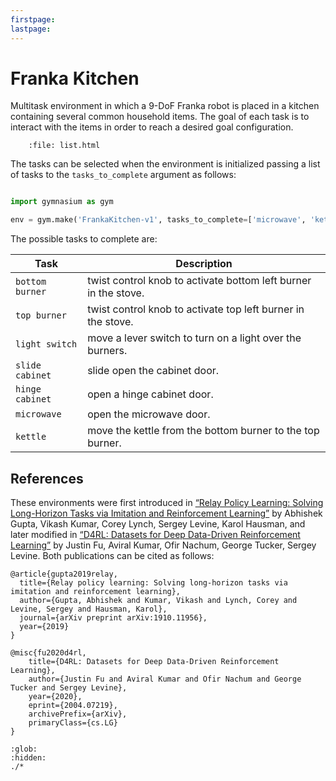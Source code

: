 ```yaml
---
firstpage:
lastpage:
---
```


# Franka Kitchen

Multitask environment in which a 9-DoF Franka robot is placed in a kitchen containing several common household items. The goal of each task is to interact with the items in order to reach a desired goal configuration.

```{raw} html
    :file: list.html
```

The tasks can be selected when the environment is initialized passing a list of tasks to the `tasks_to_complete` argument as follows:

```python

import gymnasium as gym

env = gym.make('FrankaKitchen-v1', tasks_to_complete=['microwave', 'kettle'])
```

The possible tasks to complete are:

| Task            | Description                                                     |
| --------------- | --------------------------------------------------------------- |
| `bottom burner` | twist control knob to activate bottom left burner in the stove. |
| `top burner`    | twist control knob to activate top left burner in the stove.    |
| `light switch`  | move a lever switch to turn on a light over the burners.        |
| `slide cabinet` | slide open the cabinet door.                                    |
| `hinge cabinet` | open a hinge cabinet door.                                      |
| `microwave`     | open the microwave door.                                        |
| `kettle`        | move the kettle from the bottom burner to the top burner.       |

## References

These environments were first introduced in [“Relay Policy Learning: Solving Long-Horizon Tasks via Imitation and Reinforcement Learning”](https://arxiv.org/abs/1910.11956) by Abhishek Gupta, Vikash Kumar, Corey Lynch, Sergey Levine, Karol Hausman, and later modified in [“D4RL: Datasets for Deep Data-Driven Reinforcement Learning”](https://arxiv.org/abs/2004.07219) by Justin Fu, Aviral Kumar, Ofir Nachum, George Tucker, Sergey Levine. Both publications can be cited as follows:

```
@article{gupta2019relay,
  title={Relay policy learning: Solving long-horizon tasks via imitation and reinforcement learning},
  author={Gupta, Abhishek and Kumar, Vikash and Lynch, Corey and Levine, Sergey and Hausman, Karol},
  journal={arXiv preprint arXiv:1910.11956},
  year={2019}
}
```

```
@misc{fu2020d4rl,
    title={D4RL: Datasets for Deep Data-Driven Reinforcement Learning},
    author={Justin Fu and Aviral Kumar and Ofir Nachum and George Tucker and Sergey Levine},
    year={2020},
    eprint={2004.07219},
    archivePrefix={arXiv},
    primaryClass={cs.LG}
}
```

```{toctree}
:glob:
:hidden:
./*